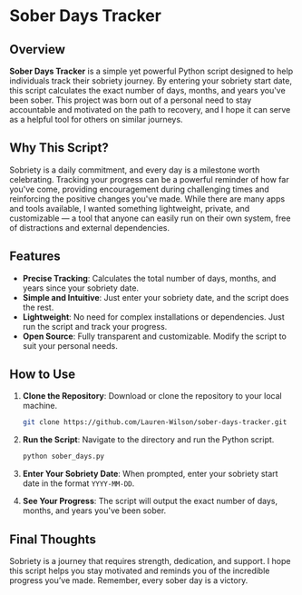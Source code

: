 # Sober Days Tracker

## Overview

**Sober Days Tracker** is a simple yet powerful Python script designed to help individuals track their sobriety journey. By entering your sobriety start date, this script calculates the exact number of days, months, and years you've been sober. This project was born out of a personal need to stay accountable and motivated on the path to recovery, and I hope it can serve as a helpful tool for others on similar journeys.

## Why This Script?

Sobriety is a daily commitment, and every day is a milestone worth celebrating. Tracking your progress can be a powerful reminder of how far you've come, providing encouragement during challenging times and reinforcing the positive changes you've made. While there are many apps and tools available, I wanted something lightweight, private, and customizable — a tool that anyone can easily run on their own system, free of distractions and external dependencies.

## Features

- **Precise Tracking**: Calculates the total number of days, months, and years since your sobriety date.
- **Simple and Intuitive**: Just enter your sobriety date, and the script does the rest.
- **Lightweight**: No need for complex installations or dependencies. Just run the script and track your progress.
- **Open Source**: Fully transparent and customizable. Modify the script to suit your personal needs.

## How to Use

1. **Clone the Repository**: Download or clone the repository to your local machine.
   ```bash
   git clone https://github.com/Lauren-Wilson/sober-days-tracker.git
   ```

2. **Run the Script**: Navigate to the directory and run the Python script.
   ```bash
   python sober_days.py
   ```

3. **Enter Your Sobriety Date**: When prompted, enter your sobriety start date in the format `YYYY-MM-DD`.

4. **See Your Progress**: The script will output the exact number of days, months, and years you've been sober.


## Final Thoughts

Sobriety is a journey that requires strength, dedication, and support. I hope this script helps you stay motivated and reminds you of the incredible progress you’ve made. Remember, every sober day is a victory.

